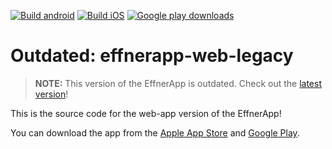 [![Build android](https://github.com/EffnerApp/effnerapp-web/actions/workflows/android.yml/badge.svg)](https://github.com/EffnerApp/effnerapp-web/actions/workflows/android.yml) [![Build iOS](https://github.com/EffnerApp/effnerapp-web/actions/workflows/ios.yml/badge.svg)](https://github.com/EffnerApp/effnerapp-web/actions/workflows/ios.yml)
[![Google play downloads](https://img.shields.io/endpoint?color=green&logo=google-play&url=https%3A%2F%2Fplayshields.herokuapp.com%2Fplay%3Fi%3Dde.effnerapp.effner%26l%3DDownloads%26m%3D%24installs)](https://go.effner.app/android)
# Outdated: effnerapp-web-legacy

> **NOTE:** This version of the EffnerApp is outdated. Check out the [latest version](https://github.com/EffnerApp/EffnerApp)!
> 
This is the source code for the web-app version of the EffnerApp!

You can download the app from the [Apple App Store](https://go.effner.app/ios) and [Google Play](https://go.effner.app/android).
